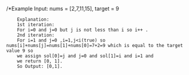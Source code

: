 /*Example
        Input: nums = [2,7,11,15], target = 9 

        Explanation:
        1st iteration:
        For i=0 and j=0 but j is not less than i so i++ .
        2nd iteration:
        For i=1 and j=0 ,i=1,j<i(true) so nums[i]+nums[j]=nums[1]+nums[0]=7+2=9 which is equal to the target value 9 so
        we assign sol[0]=j and j=0 and sol[1]=i and i=1 and 
        we return [0, 1].
        So Output: [0,1].
